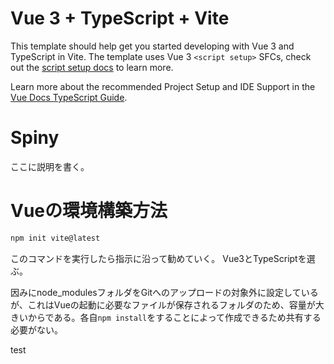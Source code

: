 # Vue 3 + TypeScript + Vite

This template should help get you started developing with Vue 3 and TypeScript in Vite. The template uses Vue 3 `<script setup>` SFCs, check out the [script setup docs](https://v3.vuejs.org/api/sfc-script-setup.html#sfc-script-setup) to learn more.

Learn more about the recommended Project Setup and IDE Support in the [Vue Docs TypeScript Guide](https://vuejs.org/guide/typescript/overview.html#project-setup).

# Spiny

ここに説明を書く。


# Vueの環境構築方法

```sh
npm init vite@latest
```

このコマンドを実行したら指示に沿って勧めていく。
Vue3とTypeScriptを選ぶ。

因みにnode_modulesフォルダをGitへのアップロードの対象外に設定しているが、これはVueの起動に必要なファイルが保存されるフォルダのため、容量が大きいからである。各自`npm install`をすることによって作成できるため共有する必要がない。

test
